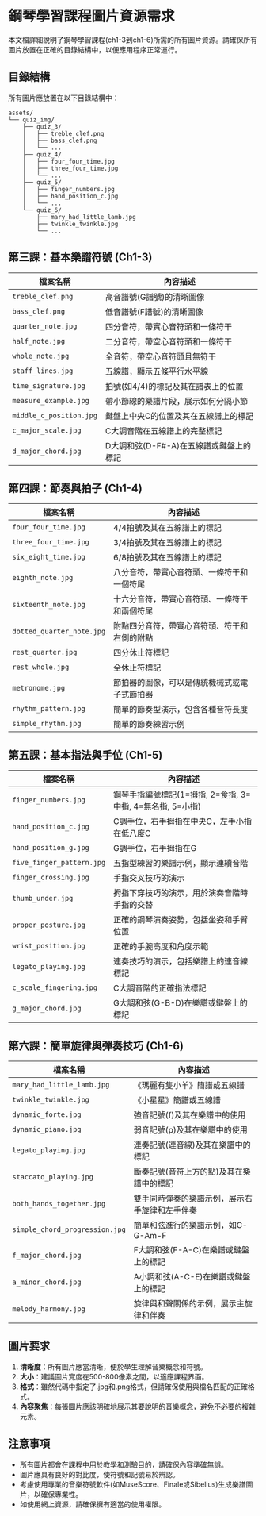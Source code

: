 # 鋼琴學習課程圖片資源需求

本文檔詳細說明了鋼琴學習課程(ch1-3到ch1-6)所需的所有圖片資源。請確保所有圖片放置在正確的目錄結構中，以便應用程序正常運行。

## 目錄結構

所有圖片應放置在以下目錄結構中：
```
assets/
└── quiz_img/
    ├── quiz_3/
    │   ├── treble_clef.png
    │   ├── bass_clef.png
    │   └── ...
    ├── quiz_4/
    │   ├── four_four_time.jpg
    │   ├── three_four_time.jpg
    │   └── ...
    ├── quiz_5/
    │   ├── finger_numbers.jpg
    │   ├── hand_position_c.jpg
    │   └── ...
    └── quiz_6/
        ├── mary_had_little_lamb.jpg
        ├── twinkle_twinkle.jpg
        └── ...
```

## 第三課：基本樂譜符號 (Ch1-3)

| 檔案名稱 | 內容描述 |
|---------|---------|
| `treble_clef.png` | 高音譜號(G譜號)的清晰圖像 |
| `bass_clef.png` | 低音譜號(F譜號)的清晰圖像 |
| `quarter_note.jpg` | 四分音符，帶實心音符頭和一條符干 |
| `half_note.jpg` | 二分音符，帶空心音符頭和一條符干 |
| `whole_note.jpg` | 全音符，帶空心音符頭且無符干 |
| `staff_lines.jpg` | 五線譜，顯示五條平行水平線 |
| `time_signature.jpg` | 拍號(如4/4)的標記及其在譜表上的位置 |
| `measure_example.jpg` | 帶小節線的樂譜片段，展示如何分隔小節 |
| `middle_c_position.jpg` | 鍵盤上中央C的位置及其在五線譜上的標記 |
| `c_major_scale.jpg` | C大調音階在五線譜上的完整標記 |
| `d_major_chord.jpg` | D大調和弦(D-F#-A)在五線譜或鍵盤上的標記 |

## 第四課：節奏與拍子 (Ch1-4)

| 檔案名稱 | 內容描述 |
|---------|---------|
| `four_four_time.jpg` | 4/4拍號及其在五線譜上的標記 |
| `three_four_time.jpg` | 3/4拍號及其在五線譜上的標記 |
| `six_eight_time.jpg` | 6/8拍號及其在五線譜上的標記 |
| `eighth_note.jpg` | 八分音符，帶實心音符頭、一條符干和一個符尾 |
| `sixteenth_note.jpg` | 十六分音符，帶實心音符頭、一條符干和兩個符尾 |
| `dotted_quarter_note.jpg` | 附點四分音符，帶實心音符頭、符干和右側的附點 |
| `rest_quarter.jpg` | 四分休止符標記 |
| `rest_whole.jpg` | 全休止符標記 |
| `metronome.jpg` | 節拍器的圖像，可以是傳統機械式或電子式節拍器 |
| `rhythm_pattern.jpg` | 簡單的節奏型演示，包含各種音符長度 |
| `simple_rhythm.jpg` | 簡單的節奏練習示例 |

## 第五課：基本指法與手位 (Ch1-5)

| 檔案名稱 | 內容描述 |
|---------|---------|
| `finger_numbers.jpg` | 鋼琴手指編號標記(1=拇指, 2=食指, 3=中指, 4=無名指, 5=小指) |
| `hand_position_c.jpg` | C調手位，右手拇指在中央C，左手小指在低八度C |
| `hand_position_g.jpg` | G調手位，右手拇指在G |
| `five_finger_pattern.jpg` | 五指型練習的樂譜示例，顯示連續音階 |
| `finger_crossing.jpg` | 手指交叉技巧的演示 |
| `thumb_under.jpg` | 拇指下穿技巧的演示，用於演奏音階時手指的交替 |
| `proper_posture.jpg` | 正確的鋼琴演奏姿勢，包括坐姿和手臂位置 |
| `wrist_position.jpg` | 正確的手腕高度和角度示範 |
| `legato_playing.jpg` | 連奏技巧的演示，包括樂譜上的連音線標記 |
| `c_scale_fingering.jpg` | C大調音階的正確指法標記 |
| `g_major_chord.jpg` | G大調和弦(G-B-D)在樂譜或鍵盤上的標記 |

## 第六課：簡單旋律與彈奏技巧 (Ch1-6)

| 檔案名稱 | 內容描述 |
|---------|---------|
| `mary_had_little_lamb.jpg` | 《瑪麗有隻小羊》簡譜或五線譜 |
| `twinkle_twinkle.jpg` | 《小星星》簡譜或五線譜 |
| `dynamic_forte.jpg` | 強音記號(f)及其在樂譜中的使用 |
| `dynamic_piano.jpg` | 弱音記號(p)及其在樂譜中的使用 |
| `legato_playing.jpg` | 連奏記號(連音線)及其在樂譜中的標記 |
| `staccato_playing.jpg` | 斷奏記號(音符上方的點)及其在樂譜中的標記 |
| `both_hands_together.jpg` | 雙手同時彈奏的樂譜示例，展示右手旋律和左手伴奏 |
| `simple_chord_progression.jpg` | 簡單和弦進行的樂譜示例，如C-G-Am-F |
| `f_major_chord.jpg` | F大調和弦(F-A-C)在樂譜或鍵盤上的標記 |
| `a_minor_chord.jpg` | A小調和弦(A-C-E)在樂譜或鍵盤上的標記 |
| `melody_harmony.jpg` | 旋律與和聲關係的示例，展示主旋律和伴奏 |

## 圖片要求

1. **清晰度**：所有圖片應當清晰，便於學生理解音樂概念和符號。
2. **大小**：建議圖片寬度在500-800像素之間，以適應課程界面。
3. **格式**：雖然代碼中指定了.jpg和.png格式，但請確保使用與檔名匹配的正確格式。
4. **內容聚焦**：每張圖片應該明確地展示其要說明的音樂概念，避免不必要的複雜元素。

## 注意事項

- 所有圖片都會在課程中用於教學和測驗目的，請確保內容準確無誤。
- 圖片應具有良好的對比度，使符號和記號易於辨認。
- 考慮使用專業的音樂符號軟件(如MuseScore、Finale或Sibelius)生成樂譜圖片，以確保專業性。
- 如使用網上資源，請確保擁有適當的使用權限。
